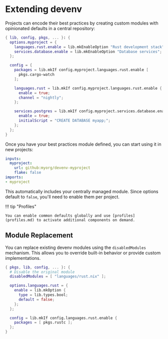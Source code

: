 # Extending devenv

Projects can encode their best practices by creating custom modules with opinionated defaults in a central repository:

```nix title="devenv.nix"
{ lib, config, pkgs, ... }: {
  options.myproject = {
    languages.rust.enable = lib.mkEnableOption "Rust development stack";
    services.database.enable = lib.mkEnableOption "Database services";
  };

  config = {
    packages = lib.mkIf config.myproject.languages.rust.enable [
      pkgs.cargo-watch
    ];

    languages.rust = lib.mkIf config.myproject.languages.rust.enable {
      enable = true;
      channel = "nightly";
    };

    services.postgres = lib.mkIf config.myproject.services.database.enable {
      enable = true;
      initialScript = "CREATE DATABASE myapp;";
    };
  };
}
```

Once you have your best practices module defined, you can start using it in new projects:

```yaml title="devenv.yaml"
inputs:
  myproject:
    url: github:myorg/devenv-myproject
    flake: false
imports:
- myproject
```

This automatically includes your centrally managed module. Since options default to `false`, you'll need to enable them per project.

!!! tip "Profiles"

    You can enable common defaults globally and use [profiles](profiles.md) to activate additional components on demand.

## Module Replacement

You can replace existing devenv modules using the `disabledModules` mechanism. This allows you to override built-in behavior or provide custom implementations.

```nix
{ pkgs, lib, config, ... }: {
  # Disable the original module
  disabledModules = [ "languages/rust.nix" ];

  options.languages.rust = {
    enable = lib.mkOption {
      type = lib.types.bool;
      default = false;
    };
  };

  config = lib.mkIf config.languages.rust.enable {
    packages = [ pkgs.rustc ];
  };
}
```

